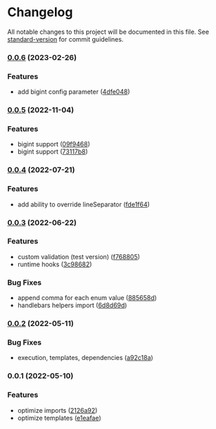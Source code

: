 # Changelog

All notable changes to this project will be documented in this file. See [standard-version](https://github.com/conventional-changelog/standard-version) for commit guidelines.

### [0.0.6](https://github.com/public-js/ng-openapi-gen/compare/0.0.5...0.0.6) (2023-02-26)


### Features

* add bigint config parameter ([4dfe048](https://github.com/public-js/ng-openapi-gen/commit/4dfe04897499738fe0d303cb4ce643aa8335d582))

### [0.0.5](https://github.com/public-js/ng-openapi-gen/compare/0.0.4...0.0.5) (2022-11-04)


### Features

* bigint support ([09f9468](https://github.com/public-js/ng-openapi-gen/commit/09f9468867a3d62814c6cde7bcded5348c23a328))
* bigint support ([73117b8](https://github.com/public-js/ng-openapi-gen/commit/73117b86cb151ee0cb99bcc0b85be843d441265b))

### [0.0.4](https://github.com/public-js/ng-openapi-gen/compare/0.0.3...0.0.4) (2022-07-21)


### Features

* add ability to override lineSeparator ([fde1f64](https://github.com/public-js/ng-openapi-gen/commit/fde1f64aec4650c3d796c10cb3226cd35507aca6))

### [0.0.3](https://github.com/public-js/ng-openapi-gen/compare/0.0.2...0.0.3) (2022-06-22)


### Features

* custom validation (test version) ([f768805](https://github.com/public-js/ng-openapi-gen/commit/f7688059a76a1696b162b9c7ab89794183ef29b7))
* runtime hooks ([3c98682](https://github.com/public-js/ng-openapi-gen/commit/3c9868283427b4e0048d0d5edd77fcbf9d755cf7))


### Bug Fixes

* append comma for each enum value ([885658d](https://github.com/public-js/ng-openapi-gen/commit/885658d90f3b6905cb78478988e701067b68059d))
* handlebars helpers import ([6d8d69d](https://github.com/public-js/ng-openapi-gen/commit/6d8d69ddf25e6a50944f77102da9f4700ab7e49f))

### [0.0.2](https://github.com/public-js/ng-openapi-gen/compare/0.0.1...0.0.2) (2022-05-11)


### Bug Fixes

* execution, templates, dependencies ([a92c18a](https://github.com/public-js/ng-openapi-gen/commit/a92c18acb1be337f8459d148be0a2a36c4881363))

### 0.0.1 (2022-05-10)


### Features

* optimize imports ([2126a92](https://github.com/public-js/ng-openapi-gen/commit/2126a92751b830e5f21916eb18f965ce55883782))
* optimize templates ([e1eafae](https://github.com/public-js/ng-openapi-gen/commit/e1eafae5b8534c0f06f8906481f75f8465fe0acf))
